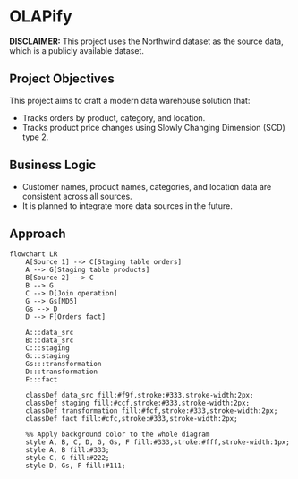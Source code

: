 # OLAPify

**DISCLAIMER:** This project uses the Northwind dataset as the source data, which is a publicly available dataset.

## Project Objectives

This project aims to craft a modern data warehouse solution that:

- Tracks orders by product, category, and location.
- Tracks product price changes using Slowly Changing Dimension (SCD) type 2.

## Business Logic

- Customer names, product names, categories, and location data are consistent across all sources.
- It is planned to integrate more data sources in the future.

## Approach

```mermaid
flowchart LR
    A[Source 1] --> C[Staging table orders]
    A --> G[Staging table products]
    B[Source 2] --> C
    B --> G
    C --> D[Join operation]
    G --> Gs[MD5]
    Gs --> D
    D --> F[Orders fact]

    A:::data_src
    B:::data_src
    C:::staging
    G:::staging
    Gs:::transformation
    D:::transformation
    F:::fact

    classDef data_src fill:#f9f,stroke:#333,stroke-width:2px;
    classDef staging fill:#ccf,stroke:#333,stroke-width:2px;
    classDef transformation fill:#fcf,stroke:#333,stroke-width:2px;
    classDef fact fill:#cfc,stroke:#333,stroke-width:2px;
    
    %% Apply background color to the whole diagram
    style A, B, C, D, G, Gs, F fill:#333,stroke:#fff,stroke-width:1px;
    style A, B fill:#333;
    style C, G fill:#222;
    style D, Gs, F fill:#111;
